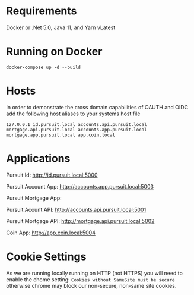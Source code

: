 # Requirements
Docker or .Net 5.0, Java 11, and Yarn vLatest

# Running on Docker
```docker-compose up -d --build```

# Hosts
In order to demonstrate the cross domain capabilities of OAUTH and OIDC add the following host aliases to your systems host file

```127.0.0.1 id.pursuit.local accounts.api.pursuit.local mortgage.api.pursuit.local accounts.app.pursuit.local mortgage.app.pursuit.local app.coin.local```

# Applications
Pursuit Id: http://id.pursuit.local:5000

Pursuit Account App: http://accounts.app.pursuit.local:5003

Pursuit Mortgage App:

Pursuit Acount API: http://accounts.api.pursuit.local:5001

Pursuit Mortgage API: http://mortgage.api.pursuit.local:5002

Coin App: http://app.coin.local:5004

# Cookie Settings
As we are running locally running on HTTP (not HTTPS) you will need to enable the chome setting: `Cookies without SameSite must be secure` otherwise chrome may block our non-secure, non-same site cookies.